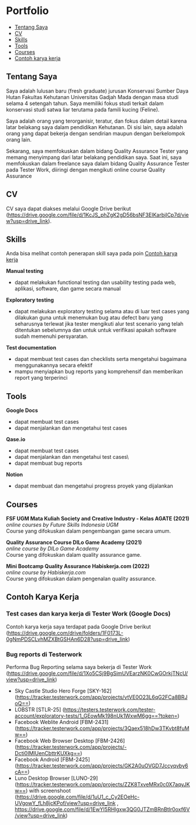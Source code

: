 # Portfolio
- [Tentang Saya](#tentang-saya)
- [CV](#cv)
- [Skills](#skills)
- [Tools](#tools)
- [Courses](#courses)
- [Contoh karya kerja](#contoh-karya-kerja)
 
## Tentang Saya

Saya adalah lulusan baru (fresh graduate) jurusan Konservasi Sumber Daya Hutan Fakultas Kehutanan Universitas Gadjah Mada dengan masa studi selama 4 setengah tahun. Saya memiliki fokus studi terkait dalam konservasi studi satwa liar terutama pada famili kucing (Feline).

Saya adalah orang yang terorganisir, teratur, dan fokus dalam detail karena latar belakang saya dalam pendidikan Kehutanan. Di sisi lain, saya adalah orang yang dapat bekerja dengan sendirian maupun dengan berkelompok orang lain.

Sekarang, saya memfokuskan dalam bidang Quality Assurance Tester yang memang menyimpang dari latar belakang pendidikan saya. Saat ini, saya memfokuskan dalam freelance saya dalam bidang Quality Assurance Tester pada Tester Work, diiringi dengan mengikuti online course Quality Assurance

## CV
CV saya dapat diakses melalui Google Drive berikut (https://drive.google.com/file/d/1KcJS_phZgK2gD56bsNF3EIKarbjICp7d/view?usp=drive_link).

## Skills

Anda bisa melihat contoh penerapan skill saya pada poin [Contoh karya kerja](#contoh-karya-kerja)

__Manual testing__
  * dapat melakukan functional testing dan usability testing pada web, aplikasi, software, dan game secara manual

__Exploratory testing__
  * dapat melakukan exploratory testing selama atau di luar test cases yang dilakukan guna untuk menemukan bug atau defect baru yang seharusnya terlewat jika tester mengikuti alur test scenario yang telah ditentukan sebelumnya dan untuk untuk verifikasi apakah software sudah memenuhi persyaratan.

__Test documentation__
  * dapat membuat test cases dan checklists serta mengetahui bagaimana menggunakannya secara efektif
  * mampu menyiapkan bug reports yang komprehensif dan memberikan report yang terperinci
    
## Tools

__Google Docs__
  * dapat membuat test cases
  * dapat menjalankan dan mengetahui test cases
    
__Qase.io__
  * dapat membuat test cases
  * dapat menjalankan dan mengetahui test cases\
  * dapat membuat bug reports
    
__Notion__
  * dapat membuat dan mengetahui progress proyek yang dijalankan

## Courses

__FSF UGM Mata Kuliah Society and Creative Industry - Kelas AGATE (2021)__  
*online courses by Future Skills Indonesia UGM*  
Course yang difokuskan dalam pengembangan game secara umum.  

__Quality Assurance Course DILo Game Academy (2021)__  
*online course by DILo Game Academy*  
Course yang difokuskan dalam quality assurance game.   

__Mini Bootcamp Quality Assurance Habiskerja.com (2022)__  
*online course by Habiskerja.com*  
Course yang difokuskan dalam pengenalan quality assurance.   

## Contoh Karya Kerja

### Test cases dan karya kerja di Tester Work (Google Docs)
Contoh karya kerja saya terdapat pada Google Drive berikut (https://drive.google.com/drive/folders/1F0173L-0gNmPDSCLvhMZXBtGSHAn6D28?usp=drive_link)

### Bug reports di Testerwork
Performa Bug Reporting selama saya bekerja di Tester Work (https://drive.google.com/file/d/1Xo5CSj9BgSimUVEarzNK0CwGOrkjTNcU/view?usp=drive_link)
- Sky Castle Studio Hero Forge [SKY-162] (https://tracker.testerwork.com/app/projects/vtVE0O23L6qG2FCa8BRJoQ==)
- LOBSTR [STLR-25] (https://testers.testerwork.com/tester-account/exploratory-tests/1_GEowMk198nUk1WxwM6gg==?token=)
- Facebook Weblite Android [FBM-2431] (https://tracker.testerwork.com/app/projects/3Qaex518hDw3TKvbt8fuMw==)
- Facebook Web Browser Desktop [FBM-2426] (https://tracker.testerwork.com/app/projects/-Dcti0IMlUenCbttrKUXkg==)
- Facebook Android [FBM-2425] (https://tracker.testerwork.com/app/projects/GK2A0uOVGD7Jccyqvby6cA==)
- Luno Desktop Browser [LUNO-29] (https://tracker.testerwork.com/app/projects/ZZK8TxveMRx0c0X7aqyJKw==) with screenshoot (https://drive.google.com/file/d/1uU1_c_Cy2EOeHc-UVgowY_fLh8jcKPof/view?usp=drive_link , https://drive.google.com/file/d/1EwYI5RHlgxw3QG0JTZmBRnBtlr0oxf6V/view?usp=drive_link) 
